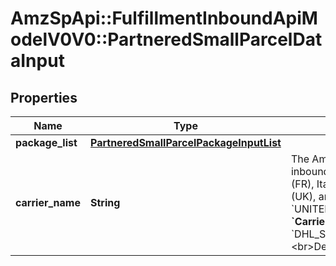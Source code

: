 # AmzSpApi::FulfillmentInboundApiModelV0V0::PartneredSmallParcelDataInput

## Properties
Name | Type | Description | Notes
------------ | ------------- | ------------- | -------------
**package_list** | [**PartneredSmallParcelPackageInputList**](PartneredSmallParcelPackageInputList.md) |  | [optional] 
**carrier_name** | **String** | The Amazon-partnered carrier to use for the inbound shipment. **&#x60;CarrierName&#x60;** values in France (FR), Italy (IT), Spain (ES), the United Kingdom (UK), and the United States (US): &#x60;UNITED_PARCEL_SERVICE_INC&#x60;. &lt;br&gt; **&#x60;CarrierName&#x60;** values in Germany (DE): &#x60;DHL_STANDARD&#x60;,&#x60;UNITED_PARCEL_SERVICE_INC&#x60;. &lt;br&gt;Default: &#x60;UNITED_PARCEL_SERVICE_INC&#x60;. | [optional] 

